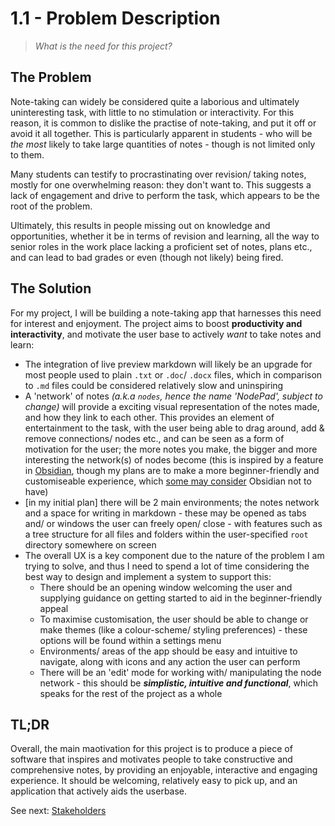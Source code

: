 # 1.1 - Problem Description
> *What is the need for this project?* 
## The Problem
Note-taking can widely be considered quite a laborious and ultimately uninteresting task, with little to no stimulation or interactivity. For this reason, it is common to dislike the practise of note-taking, and put it off or avoid it all together. This is particularly apparent in students - who will be *the most* likely to take large quantities of notes - though is not limited only to them. 

Many students can testify to procrastinating over revision/ taking notes, mostly for one overwhelming reason: they don't want to. This suggests a lack of engagement and drive to perform the task, which appears to be the root of the problem.

Ultimately, this results in people missing out on knowledge and opportunities, whether it be in terms of revision and learning, all the way to senior roles in the work place lacking a proficient set of notes, plans etc., and can lead to bad grades or even (though not likely) being fired.

## The Solution
For my project, I will be building a note-taking app that harnesses this need for interest and enjoyment. The project aims to boost **productivity and interactivity**, and motivate the user base to actively *want* to take notes and learn:
- The integration of live preview markdown will likely be an upgrade for most people used to plain `.txt` or `.doc`/ `.docx` files, which in comparison to `.md` files could be considered relatively slow and uninspiring
- A 'network' of notes *(a.k.a `nodes`, hence the name 'NodePad', subject to change)* will provide a exciting visual representation of the notes made, and how they link to each other. This provides an element of entertainment to the task, with the user being able to drag around, add & remove connections/ nodes etc., and can be seen as a form of motivation for the user; the more notes you make, the bigger and more interesting the network(s) of nodes become (this is inspired by a feature in [Obsidian](https://obsidian.md/), though my plans are to make a more beginner-friendly and customiseable experience, which [some may consider](https://www.reddit.com/r/ObsidianMD/comments/146krq7/total_beginner/) Obsidian not to have)
- [in my initial plan] there will be 2 main environments; the notes network and a space for writing in markdown - these may be opened as tabs and/ or windows the user can freely open/ close - with features such as a tree structure for all files and folders within the user-specified `root` directory somewhere on screen
- The overall UX is a key component due to the nature of the problem I am trying to solve, and thus I need to spend a lot of time considering the best way to design and implement a system to support this:
  - There should be an opening window welcoming the user and supplying guidance on getting started to aid in the beginner-friendly appeal
  - To maximise customisation, the user should be able to change or make themes (like a colour-scheme/ styling preferences) - these options will be found within a settings menu
  - Environments/ areas of the app should be easy and intuitive to navigate, along with icons and any action the user can perform
  - There will be an 'edit' mode for working with/ manipulating the node network - this should be ***simplistic, intuitive and functional***, which speaks for the rest of the project as a whole

## TL;DR
Overall, the main maotivation for this project is to produce a piece of software that inspires and motivates people to take constructive and comprehensive notes, by providing an enjoyable, interactive and engaging experience. It should be welcoming, relatively easy to pick up, and an application that actively aids the userbase.

See next: [Stakeholders](1.2-stakeholders.md)
